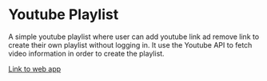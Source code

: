 # Youtube Playlist

A simple youtube playlist where user can add youtube link ad remove link to create their own playlist without logging in. It use the Youtube API to fetch video information in order to create the playlist.

[Link to web app](https://bgiang.github.io)
